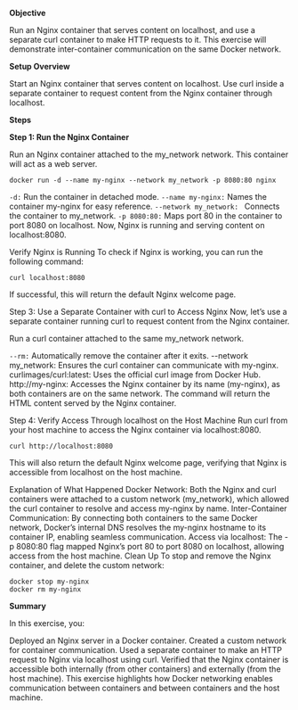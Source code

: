 **Objective**

Run an Nginx container that serves content on localhost, and use a separate curl container to make HTTP requests to it. This exercise will demonstrate inter-container communication on the same Docker network.

**Setup Overview**

Start an Nginx container that serves content on localhost.
Use curl inside a separate container to request content from the Nginx container through localhost.

**Steps**

**Step 1: Run the Nginx Container** 

Run an Nginx container attached to the my_network network. This container will act as a web server.


```docker run -d --name my-nginx --network my_network -p 8080:80 nginx```

``-d:`` Run the container in detached mode.
``--name my-nginx:`` Names the container my-nginx for easy reference.
``--network my_network: `` Connects the container to my_network.
``-p 8080:80:`` Maps port 80 in the container to port 8080 on localhost.
Now, Nginx is running and serving content on localhost:8080.

Verify Nginx is Running
To check if Nginx is working, you can run the following command:


``curl localhost:8080``

If successful, this will return the default Nginx welcome page.

Step 3: Use a Separate Container with curl to Access Nginx
Now, let’s use a separate container running curl to request content from the Nginx container.

Run a curl container attached to the same my_network network.


``--rm:`` Automatically remove the container after it exits.
--network my_network: Ensures the curl container can communicate with my-nginx.
curlimages/curl:latest: Uses the official curl image from Docker Hub.
http://my-nginx: Accesses the Nginx container by its name (my-nginx), as both containers are on the same network.
The command will return the HTML content served by the Nginx container.

Step 4: Verify Access Through localhost on the Host Machine
Run curl from your host machine to access the Nginx container via localhost:8080.


``curl http://localhost:8080``

This will also return the default Nginx welcome page, verifying that Nginx is accessible from localhost on the host machine.

Explanation of What Happened
Docker Network: Both the Nginx and curl containers were attached to a custom network (my_network), which allowed the curl container to resolve and access my-nginx by name.
Inter-Container Communication: By connecting both containers to the same Docker network, Docker’s internal DNS resolves the my-nginx hostname to its container IP, enabling seamless communication.
Access via localhost: The -p 8080:80 flag mapped Nginx’s port 80 to port 8080 on localhost, allowing access from the host machine.
Clean Up
To stop and remove the Nginx container, and delete the custom network:

```
docker stop my-nginx
docker rm my-nginx
```

**Summary**

In this exercise, you:

Deployed an Nginx server in a Docker container.
Created a custom network for container communication.
Used a separate container to make an HTTP request to Nginx via localhost using curl.
Verified that the Nginx container is accessible both internally (from other containers) and externally (from the host machine).
This exercise highlights how Docker networking enables communication between containers and between containers and the host machine.